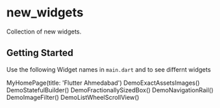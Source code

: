 # new_widgets

Collection of new widgets.

## Getting Started

Use the following Widget names in `main.dart` and to see differnt widgets

MyHomePage(title: 'Flutter Ahmedabad')
DemoExactAssetsImages()
DemoStatefulBuilder()
DemoFractionallySizedBox()
DemoNavigationRail()
DemoImageFilter()
DemoListWheelScrollView()

